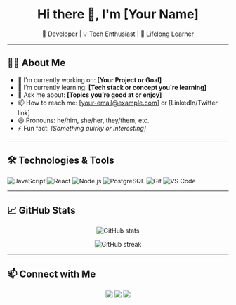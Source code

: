 <h1 align="center">Hi there 👋, I'm [Your Name]</h1>
<p align="center">
  🚀 Developer | 💡 Tech Enthusiast | 📘 Lifelong Learner
</p>

---

## 👨‍💻 About Me

- 🔭 I’m currently working on: **[Your Project or Goal]**
- 🌱 I’m currently learning: **[Tech stack or concept you're learning]**
- 💬 Ask me about: **[Topics you’re good at or enjoy]**
- 📫 How to reach me: [your-email@example.com] or [LinkedIn/Twitter link]
- 😄 Pronouns: he/him, she/her, they/them, etc.
- ⚡ Fun fact: *[Something quirky or interesting]*

---

## 🛠️ Technologies & Tools

![JavaScript](https://img.shields.io/badge/-JavaScript-black?style=flat-square&logo=javascript)
![React](https://img.shields.io/badge/-React-black?style=flat-square&logo=react)
![Node.js](https://img.shields.io/badge/-Node.js-black?style=flat-square&logo=node.js)
![PostgreSQL](https://img.shields.io/badge/-PostgreSQL-black?style=flat-square&logo=postgresql)
![Git](https://img.shields.io/badge/-Git-black?style=flat-square&logo=git)
![VS Code](https://img.shields.io/badge/-VSCode-black?style=flat-square&logo=visual-studio-code)

---

## 📈 GitHub Stats

<p align="center">
  <img src="https://github-readme-stats.vercel.app/api?username=your-username&show_icons=true&theme=radical" alt="GitHub stats" />
</p>

<p align="center">
  <img src="https://github-readme-streak-stats.herokuapp.com/?user=your-username&theme=radical" alt="GitHub streak" />
</p>

---

## 📫 Connect with Me

<p align="center">
  <a href="https://www.linkedin.com/in/your-profile"><img src="https://img.shields.io/badge/-LinkedIn-blue?style=flat-square&logo=Linkedin"></a>
  <a href="mailto:your-email@example.com"><img src="https://img.shields.io/badge/-Gmail-red?style=flat-square&logo=Gmail&logoColor=white"></a>
  <a href="https://twitter.com/your-handle"><img src="https://img.shields.io/badge/-Twitter-1da1f2?style=flat-square&logo=twitter&logoColor=white"></a>
</p>
